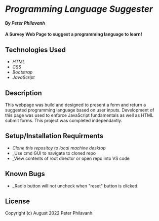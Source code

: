 # _Programming Language Suggester_

#### By _Peter Philavanh_

#### A Survey Web Page to suggest a programming language to learn!

## Technologies Used

* _HTML_
* _CSS_
* _Bootstrap_
* _JavaScript_

## Description
This webpage was build and designed to present a form and return a suggested programming language based on user inputs. Development of this page was used to enforce JavaScript fundamentals as well as HTML submit forms. This project was completed independantly.

## Setup/Installation Requirments

* _Clone this repositoy to local machine desktop_
* _Use cmd GUI to navigate to cloned repo
* _View contents of root director or open repo into VS code

## Known Bugs

* _Radio button will not uncheck when "reset" button is clicked.

## License
Copyright (c) August 2022 Peter Philavanh